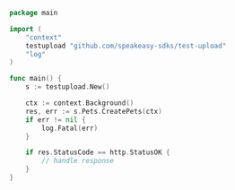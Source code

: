 <!-- Start SDK Example Usage -->


```go
package main

import (
	"context"
	testupload "github.com/speakeasy-sdks/test-upload"
	"log"
)

func main() {
	s := testupload.New()

	ctx := context.Background()
	res, err := s.Pets.CreatePets(ctx)
	if err != nil {
		log.Fatal(err)
	}

	if res.StatusCode == http.StatusOK {
		// handle response
	}
}

```
<!-- End SDK Example Usage -->